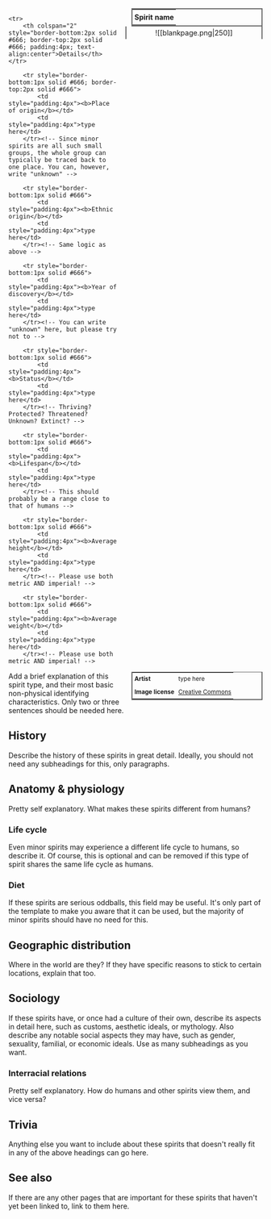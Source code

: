 <table style="float:right; clear:right; width:260px; margin:0 0 0 14; border:2px solid #666; line-height:1.5; border-collapse:collapse; font-size:smaller">
	<tr>
		<th colspan="2" style="border-bottom:2px solid #666; font-size:larger; padding:4px; text-align:center">Spirit name</th>
	</tr></table>

  <span align="center" style="float:right; clear:right; width:260px; margin:0 0 0 14; border-right:2px solid #666; border-left:2px solid #666; border-collapse:collapse; padding:4px">![[blankpage.png|250]]</span>

  <!-- If you have one or two more images, you can duplicate this block for them. Any more than that should be included somewhere else though. Remember, this block is indented with TWO spaces, NOT four and NOT a tab. -->
  
  <!-- Markdown and wikilinks don't work inside most html, and Obsidian also doesn't support relative file paths in html format, so this block is a separate <span> element to allow for a relative path wikilink to the image. If you want to insert a clickable link anywhere other than a <span> element, you need to use the html method instead of markdown. (<a href="url">text</a>) -->
	
  <table style="float:right; clear:right; width:260px; margin:0 0 7 14; border:2px solid #666; border-top:1px solid #666; line-height:1.5; border-collapse:collapse; font-size:smaller">
			<!-- Line breaks are supported in these blocks by using the <br> tag -->
			<tr><!-- Change this as needed for other credits, or remove this block -->
				<td style="padding:4px"><b>Artist</b></td>
				<td style="padding:4px">type here</td>
			</tr>
			<tr><!-- If no license disclosure is needed, you can remove this block -->
				<td style="padding:4px"><b>Image license</b></td>
				<td style="padding:4px"><a href="https://creativecommons.org/">Creative Commons</a></td>
			</tr><!-- This example is a clickable link. Please use this method! -->
	
	<tr>
		<th colspan="2" style="border-bottom:2px solid #666; border-top:2px solid #666; padding:4px; text-align:center">Details</th>
	</tr>
	
		<tr style="border-bottom:1px solid #666; border-top:2px solid #666">
			<td style="padding:4px"><b>Place of origin</b></td>
			<td style="padding:4px">type here</td>
		</tr><!-- Since minor spirits are all such small groups, the whole group can typically be traced back to one place. You can, however, write "unknown" -->
	
		<tr style="border-bottom:1px solid #666">
			<td style="padding:4px"><b>Ethnic origin</b></td>
			<td style="padding:4px">type here</td>
		</tr><!-- Same logic as above -->
	
		<tr style="border-bottom:1px solid #666">
			<td style="padding:4px"><b>Year of discovery</b></td>
			<td style="padding:4px">type here</td>
		</tr><!-- You can write "unknown" here, but please try not to -->
	
		<tr style="border-bottom:1px solid #666">
			<td style="padding:4px"><b>Status</b></td>
			<td style="padding:4px">type here</td>
		</tr><!-- Thriving? Protected? Threatened? Unknown? Extinct? -->
	
		<tr style="border-bottom:1px solid #666">
			<td style="padding:4px"><b>Lifespan</b></td>
			<td style="padding:4px">type here</td>
		</tr><!-- This should probably be a range close to that of humans -->
	
		<tr style="border-bottom:1px solid #666">
			<td style="padding:4px"><b>Average height</b></td>
			<td style="padding:4px">type here</td>
		</tr><!-- Please use both metric AND imperial! -->
		
		<tr style="border-bottom:1px solid #666">
			<td style="padding:4px"><b>Average weight</b></td>
			<td style="padding:4px">type here</td>
		</tr><!-- Please use both metric AND imperial! -->
		
</table>

<!-- If you want more stuff on the side beneath the info box, put it here. Use the following html tag:
<span style="float:right; clear:right; width:260px; margin:14 0 7 14;"></span>
 This will keep it in line with the info box.-->

Add a brief explanation of this spirit type, and their most basic non-physical identifying characteristics. Only two or three sentences should be needed here.

## History

Describe the history of these spirits in great detail. Ideally, you should not need any subheadings for this, only paragraphs.

## Anatomy & physiology

Pretty self explanatory. What makes these spirits different from humans?

### Life cycle

Even minor spirits may experience a different life cycle to humans, so describe it. Of course, this is optional and can be removed if this type of spirit shares the same life cycle as humans.

### Diet

If these spirits are serious oddballs, this field may be useful. It's only part of the template to make you aware that it can be used, but the majority of minor spirits should have no need for this.

## Geographic distribution

Where in the world are they? If they have specific reasons to stick to certain locations, explain that too.

## Sociology

If these spirits have, or once had a culture of their own, describe its aspects in detail here, such as customs, aesthetic ideals, or mythology. Also describe any notable social aspects they may have, such as gender, sexuality, familial, or economic ideals. Use as many subheadings as you want.

### Interracial relations

Pretty self explanatory. How do humans and other spirits view them, and vice versa?

## Trivia

Anything else you want to include about these spirits that doesn't really fit in any of the above headings can go here.

## See also

If there are any other pages that are important for these spirits that haven't yet been linked to, link to them here.